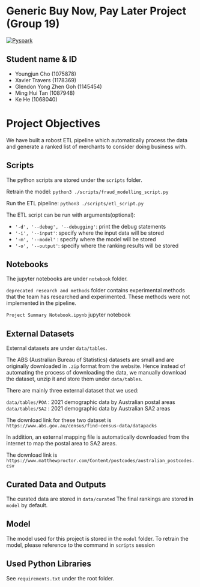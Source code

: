 # Generic Buy Now, Pay Later Project (Group 19)

[![Pyspark](https://img.shields.io/badge/Pyspark-v3.3.0-blue.svg)](https://spark.apache.org/docs/latest/api/python/getting_started/install.html)

## Student name & ID
- Youngjun Cho (1075878)
- Xavier Travers (1178369)
- Glendon Yong Zhen Goh (1145454)
- Ming Hui Tan (1087948)
- Ke He (1068040)

# Project Objectives
We have built a robost ETL pipeline which automatically process the data and generate a ranked list of merchants to consider doing business with.

## Scripts
The python scripts are stored under the `scripts` folder.

Retrain the model:
`python3 ./scripts/fraud_modelling_script.py`

Run the ETL pipeline:
`python3 ./scripts/etl_script.py`

The ETL script can be run with arguments(optional):

- `'-d', '--debug', '--debugging'`: print the debug statements
- `'-i', '--input'`: specify where the input data will be stored
- `'-m', '--model'` : specify where the model will be stored
- `'-o', '--output'`: specify where the ranking results will be stored


## Notebooks
The jupyter notebooks are under `notebook` folder.

`deprecated research and methods` folder contains experimental methods that the team has researched and experimented. These methods were not implemented in the pipeline. 

`Project Summary Notebook.ipynb` jupyter notebook 

## External Datasets
External datasets are under `data/tables`. 

The ABS (Australian Bureau of Statistics) datasets are small and are originally downloaded in `.zip` format from the website. Hence instead of automating the process of downloading the data, we manually download the dataset, unzip it and store them under `data/tables`.

There are mainly three external dataset that we used:

`data/tables/POA` : 2021 demographic data by Australian postal areas
`data/tables/SA2` : 2021 demographic data by Australian SA2 areas

The download link for these two dataset is `https://www.abs.gov.au/census/find-census-data/datapacks`

In addition, an external mapping file is automatically downloaded from the internet to map the postal area to SA2 areas.

The download link is `https://www.matthewproctor.com/Content/postcodes/australian_postcodes.csv`

## Curated Data and Outputs

The curated data are stored in `data/curated`
The final rankings are stored in `model` by default. 


## Model
The model used for this project is stored in the `model` folder.
To retrain the model, please reference to the command in `scripts` session

## Used Python Libraries

See `requirements.txt` under the root folder.

